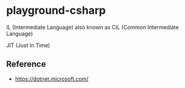 # playground-csharp

IL (Intermediate Language) also known as CIL (Common Intermediate Language)

JIT (Just In Time)

## Reference

- https://dotnet.microsoft.com/
